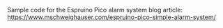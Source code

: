 Sample code for the Espruino Pico alarm system blog article: https://www.mschweighauser.com/espruino-pico-simple-alarm-system/
